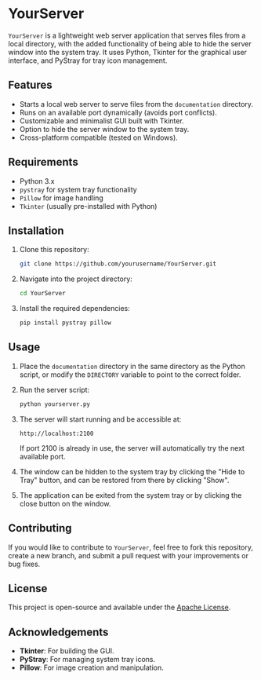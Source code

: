 # YourServer

`YourServer` is a lightweight web server application that serves files from a local directory, with the added functionality of being able to hide the server window into the system tray. It uses Python, Tkinter for the graphical user interface, and PyStray for tray icon management.

## Features
- Starts a local web server to serve files from the `documentation` directory.
- Runs on an available port dynamically (avoids port conflicts).
- Customizable and minimalist GUI built with Tkinter.
- Option to hide the server window to the system tray.
- Cross-platform compatible (tested on Windows).

## Requirements
- Python 3.x
- `pystray` for system tray functionality
- `Pillow` for image handling
- `Tkinter` (usually pre-installed with Python)

## Installation

1. Clone this repository:

   ```bash
   git clone https://github.com/yourusername/YourServer.git
   ```

2. Navigate into the project directory:

   ```bash
   cd YourServer
   ```

3. Install the required dependencies:

   ```bash
   pip install pystray pillow
   ```

## Usage

1. Place the `documentation` directory in the same directory as the Python script, or modify the `DIRECTORY` variable to point to the correct folder.
   
2. Run the server script:

   ```bash
   python yourserver.py
   ```

3. The server will start running and be accessible at:
   ```
   http://localhost:2100
   ```

   If port 2100 is already in use, the server will automatically try the next available port.

4. The window can be hidden to the system tray by clicking the "Hide to Tray" button, and can be restored from there by clicking "Show".

5. The application can be exited from the system tray or by clicking the close button on the window.


## Contributing

If you would like to contribute to `YourServer`, feel free to fork this repository, create a new branch, and submit a pull request with your improvements or bug fixes.

## License

This project is open-source and available under the [Apache License](LICENSE).

## Acknowledgements

- **Tkinter**: For building the GUI.
- **PyStray**: For managing system tray icons.
- **Pillow**: For image creation and manipulation.
